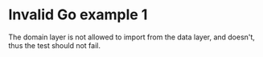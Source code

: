 # Invalid Go example 1

The domain layer is not allowed to import from the data layer, and doesn't, thus the test should not fail.
